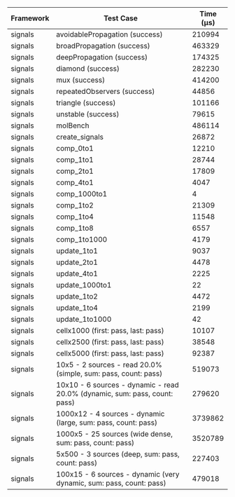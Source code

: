 | Framework | Test Case | Time (μs) |
| --- | --- | --- |
| signals | avoidablePropagation (success) | 210994 |
| signals | broadPropagation (success) | 463329 |
| signals | deepPropagation (success) | 174325 |
| signals | diamond (success) | 282230 |
| signals | mux (success) | 414200 |
| signals | repeatedObservers (success) | 44856 |
| signals | triangle (success) | 101166 |
| signals | unstable (success) | 79615 |
| signals | molBench | 486114 |
| signals | create_signals | 26872 |
| signals | comp_0to1 | 12210 |
| signals | comp_1to1 | 28744 |
| signals | comp_2to1 | 17809 |
| signals | comp_4to1 | 4047 |
| signals | comp_1000to1 | 4 |
| signals | comp_1to2 | 21309 |
| signals | comp_1to4 | 11548 |
| signals | comp_1to8 | 6557 |
| signals | comp_1to1000 | 4179 |
| signals | update_1to1 | 9037 |
| signals | update_2to1 | 4478 |
| signals | update_4to1 | 2225 |
| signals | update_1000to1 | 22 |
| signals | update_1to2 | 4472 |
| signals | update_1to4 | 2199 |
| signals | update_1to1000 | 42 |
| signals | cellx1000 (first: pass, last: pass) | 10107 |
| signals | cellx2500 (first: pass, last: pass) | 38548 |
| signals | cellx5000 (first: pass, last: pass) | 92387 |
| signals | 10x5 - 2 sources - read 20.0% (simple, sum: pass, count: pass) | 519073 |
| signals | 10x10 - 6 sources - dynamic - read 20.0% (dynamic, sum: pass, count: pass) | 279620 |
| signals | 1000x12 - 4 sources - dynamic (large, sum: pass, count: pass) | 3739862 |
| signals | 1000x5 - 25 sources (wide dense, sum: pass, count: pass) | 3520789 |
| signals | 5x500 - 3 sources (deep, sum: pass, count: pass) | 227403 |
| signals | 100x15 - 6 sources - dynamic (very dynamic, sum: pass, count: pass) | 479018 |
